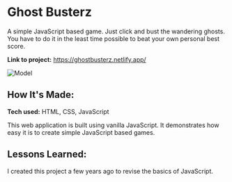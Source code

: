 # Ghost Busterz
A simple JavaScript based game. Just click and bust the wandering ghosts. You have to do it in the least time possible to beat your own personal best score.

**Link to project:** https://ghostbusterz.netlify.app/

![Model](https://i.ibb.co/sm3bHgx/ghosts.png)

## How It's Made:

**Tech used:** HTML, CSS, JavaScript

This web application is built using vanilla JavaScript. It demonstrates how easy it is to create simple JavaScript based games.

## Lessons Learned:

I created this project a few years ago to revise the basics of JavaScript.